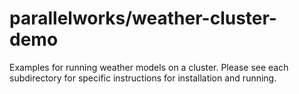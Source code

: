 # parallelworks/weather-cluster-demo

Examples for running weather models on a cluster.
Please see each subdirectory for specific instructions
for installation and running.
